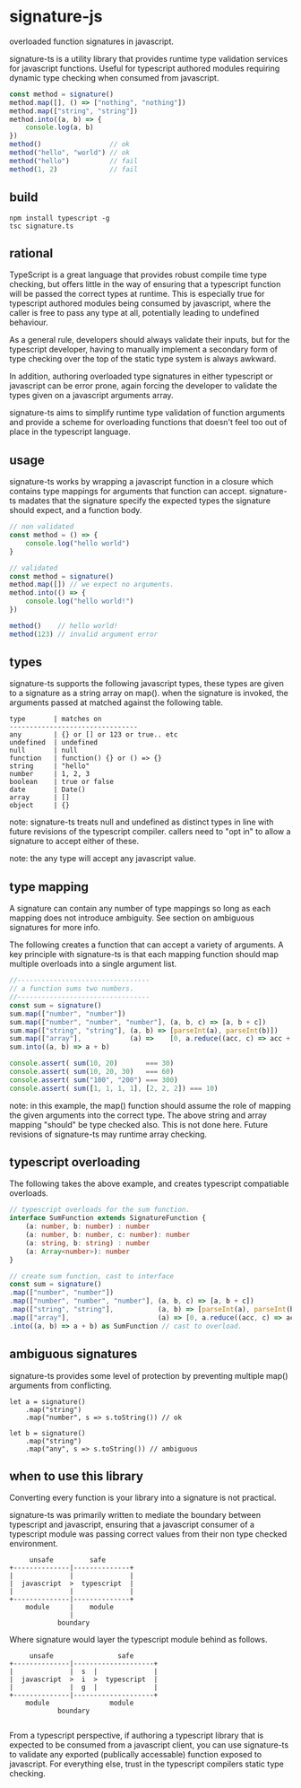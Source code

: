 # signature-js

overloaded function signatures in javascript.

signature-ts is a utility library that provides runtime type validation services
for javascript functions. Useful for typescript authored modules requiring dynamic
type checking when consumed from javascript.

```javascript
const method = signature()
method.map([], () => ["nothing", "nothing"])
method.map(["string", "string"])            
method.into((a, b) => {
    console.log(a, b)
}) 
method()                 // ok
method("hello", "world") // ok
method("hello")          // fail
method(1, 2)             // fail
```
## build
```
npm install typescript -g
tsc signature.ts
```

## rational

TypeScript is a great language that provides robust compile time type checking, but offers 
little in the way of ensuring that a typescript function will be passed the correct types at 
runtime. This is especially true for typescript authored modules being consumed by javascript,
where the caller is free to pass any type at all, potentially leading to undefined behaviour.

As a general rule, developers should always validate their inputs, but for the typescript developer,
having to manually implement a secondary form of type checking over the top of the static type 
system is always awkward. 

In addition, authoring overloaded type signatures in either typescript or javascript can be error
prone, again forcing the developer to validate the types given on a javascript arguments array.

signature-ts aims to simplify runtime type validation of function arguments and 
provide a scheme for overloading functions that doesn't feel too out of place
in the typescript language.

## usage

signature-ts works by wrapping a javascript function in a closure which contains
type mappings for arguments that function can accept. signature-ts madates
that the signature specify the expected types the signature should expect, and
a function body.

```javascript
// non validated
const method = () => {
    console.log("hello world")
}

// validated
const method = signature()
method.map([]) // we expect no arguments.
method.into(() => {
    console.log("hello world!")
})

method()    // hello world!
method(123) // invalid argument error
```

## types
signature-ts supports the following javascript types, these
types are given to a signature as a string array on map().
when the signature is invoked, the arguments passed at matched
against the following table.

```
type       | matches on
--------------------------------
any        | {} or [] or 123 or true.. etc
undefined  | undefined 
null       | null
function   | function() {} or () => {}
string     | "hello"
number     | 1, 2, 3 
boolean    | true or false
date       | Date()
array      | []
object     | {}
```
note: signature-ts treats null and undefined as distinct
types in line with future revisions of the typescript 
compiler. callers need to "opt in" to allow a signature
to accept either of these. 

note: the any type will accept any javascript value.

## type mapping
A signature can contain any number of type mappings so long
as each mapping does not introduce ambiguity. See section on 
ambiguous signatures for more info.

The following creates a function that can accept a variety 
of arguments. A key principle with signature-ts is that each 
mapping function should map multiple overloads into a single 
argument list.

```javascript
//---------------------------------
// a function sums two numbers.
//---------------------------------
const sum = signature()
sum.map(["number", "number"]) 
sum.map(["number", "number", "number"], (a, b, c) => [a, b + c])
sum.map(["string", "string"], (a, b) => [parseInt(a), parseInt(b)])
sum.map(["array"],            (a) =>    [0, a.reduce((acc, c) => acc + c, 0)])
sum.into((a, b) => a + b)

console.assert( sum(10, 20)       === 30)
console.assert( sum(10, 20, 30)   === 60)
console.assert( sum("100", "200") === 300)
console.assert( sum([1, 1, 1, 1], [2, 2, 2]) === 10)
```
note: in this example, the map() function should assume the role of 
mapping the given arguments into the correct type. The above string
and array mapping "should" be type checked also. This is not done
here. Future revisions of signature-ts may runtime array checking.

## typescript overloading

The following takes the above example, and creates typescript compatiable
overloads.
```typescript
// typescript overloads for the sum function.
interface SumFunction extends SignatureFunction {
    (a: number, b: number) : number
    (a: number, b: number, c: number): number
    (a: string, b: string) : number
    (a: Array<number>): number
}

// create sum function, cast to interface
const sum = signature()
.map(["number", "number"]) 
.map(["number", "number", "number"], (a, b, c) => [a, b + c])
.map(["string", "string"],           (a, b) => [parseInt(a), parseInt(b)])
.map(["array"],                      (a) => [0, a.reduce((acc, c) => acc + c, 0)])
.into((a, b) => a + b) as SumFunction // cast to overload.

```
## ambiguous signatures
signature-ts provides some level of protection by preventing multiple
map() arguments from conflicting. 

```
let a = signature()
    .map("string")
    .map("number", s => s.toString()) // ok

let b = signature()
    .map("string")
    .map("any", s => s.toString()) // ambiguous
```

## when to use this library

Converting every function is your library into a signature is not practical.

signature-ts was primarily written to mediate the boundary between
typescript and javascript, ensuring that a javascript consumer of a typescript
module was passing correct values from their non type checked environment.

```
     unsafe         safe
+--------------|--------------+
|              |              |
|  javascript  >  typescript  |
|              |              |
+--------------|--------------+
    module     |    module
               |
            boundary
```
Where signature would layer the typescript module behind as follows.
```
     unsafe                safe
+--------------|--------------------+
|              |  s  |              |
|  javascript  >  i  >  typescript  |
|              |  g  |              |
+--------------|--------------------+
    module               module
            boundary
           
```
From a typescript perspective, if authoring a typescript library that is expected
to be consumed from a javascript client, you can use signature-ts to validate
any exported (publically accessable) function exposed to javascript. For everything
else, trust in the typescript compilers static type checking.